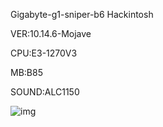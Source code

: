 Gigabyte-g1-sniper-b6 Hackintosh

VER:10.14.6-Mojave

CPU:E3-1270V3

MB:B85

SOUND:ALC1150

![img](https://note.youdao.com/yws/public/resource/65224d8aeefadbfe5d7d7d76bf7bb61c/xmlnote/2546558097CC4EB8BF107A15C425704B/3869)

